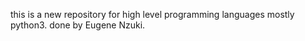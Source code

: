this is a new repository for high level programming languages mostly python3.
done by Eugene Nzuki.
